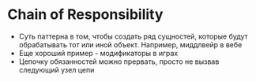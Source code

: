 ﻿# Chain of Responsibility

- Суть паттерна в том, чтобы создать ряд сущностей, которые будут обрабатывать тот или иной объект. Например, миддлвейр в вебе
- Еще хороший пример - модификаторы в играх
- Цепочку обязанностей можно прервать, просто не вызвав следующий узел цепи